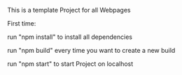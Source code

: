 This is a template Project for all Webpages

First time:

run "npm install" to install all dependencies

run "npm build" every time you want to create a new build

run "npm start" to start Project on localhost